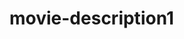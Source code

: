 # movie-description1
<!DOCTYPE html>
<!--Document by Jiajia-->
<!--Created: April 4, 2018>
<html>
<head><tittle> My Movie </tittle></head>

<body>
<h1> Bicentennial Man </h1>
<p>Director:<strong><I>Chris Columbus </I></strong></p>
<hr></hr>
<p> Richard Martin buys a gift, a new NDR-114 robot. The product is named Andre wby the youngset of the family's children. <br/>
The movie follows the life and time of Andrew, a robot purchased as a household appliancep rogrammed to perform menial task. <br/>
As Andrew begins to experience emotions and creative thought, the Martin family soon discovers they don't have an ordinary robot.</p>

</body>
</html>
